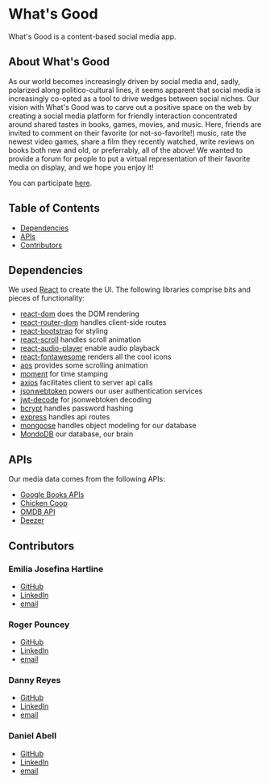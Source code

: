 # What's Good

What's Good is a content-based social media app.



## About What's Good

As our world becomes increasingly driven by social media and, sadly, polarized along politico-cultural lines, it seems apparent that social media is increasingly co-opted as a tool to drive wedges between social niches. Our vision with What's Good was to carve out a positive space on the web by creating a social media platform for friendly interaction concentrated around shared tastes in books, games, movies, and music. Here, friends are invited to comment on their favorite (or not-so-favorite!) music, rate the newest video games, share a film they recently watched, write reviews on books both new and old, or preferrably, all of the above! We wanted to provide a forum for people to put a virtual representation of their favorite media on display, and we hope you enjoy it!

You can participate [here](#https://whatsgood-v1.herokuapp.com/).



## Table of Contents

* [Dependencies](#Dependencies)
* [APIs](#APIs)
* [Contributors](#Contributors)



## Dependencies

We used [React](#https://reactjs.org/) to create the UI. The following libraries comprise bits and pieces of functionality:

* [react-dom](#https://www.npmjs.com/package/react-dom) does the DOM rendering
* [react-router-dom](#https://www.npmjs.com/package/react-router-dom) handles client-side routes
* [react-bootstrap](#https://www.npmjs.com/package/react-bootstrap) for styling
* [react-scroll](#https://www.npmjs.com/package/react-scroll) handles scroll animation
* [react-audio-player](#https://www.npmjs.com/package/react-audio-player) enable audio playback
* [react-fontawesome](#https://www.npmjs.com/package/@fortawesome/react-fontawesome) renders all the cool icons
* [aos](#https://www.npmjs.com/package/aos) provides some scrolling animation
* [moment](#https://www.npmjs.com/package/moment) for time stamping
* [axios](#https://www.npmjs.com/package/axios) facilitates client to server api calls
* [jsonwebtoken](#https://www.npmjs.com/package/jsonwebtoken) powers our user authentication services
* [jwt-decode](#https://www.npmjs.com/package/jwt-decode) for jsonwebtoken decoding
* [bcrypt](#https://www.npmjs.com/package/bcrypt) handles password hashing
* [express](#https://www.npmjs.com/package/express) handles api routes 
* [mongoose](#https://mongoosejs.com/) handles object modeling for our database 
* [MondoDB](#https://www.mongodb.com/) our database, our brain



## APIs

Our media data comes from the following APIs:
* [Google Books APIs](#https://developers.google.com/books)
* [Chicken Coop](#https://rapidapi.com/valkiki/api/chicken-coop/details)
* [OMDB API](#http://www.omdbapi.com/)
* [Deezer](#https://developers.deezer.com/)



## Contributors

### Emilia Josefina Hartline
  - [GitHub](#https://github.com/emijoha)
  - [LinkedIn](#https://www.linkedin.com/in/emilia-josefina-hartline-a14ab21a0/)
  - [email](#ejhartline@gmail.com)

### Roger Pouncey
  - [GitHub](#https://github.com/rpounceyjr)
  - [LinkedIn](#https://www.linkedin.com/in/roger-pouncey-48568b198/)
  - [email](#rpounceyjr@gmail.com)

### Danny Reyes
  - [GitHub](#https://github.com/reyesdmusic)
  - [LinkedIn](#https://www.linkedin.com/in/danny-reyes-dev/)
  - [email](#reyesdmusic@gmail.com)

### Daniel Abell
  - [GitHub](#https://github.com/dmabell693)
  - [LinkedIn](#https://www.linkedin.com/in/daniel-abell-782350199/)
  - [email](#dmabell693@gmail.com)